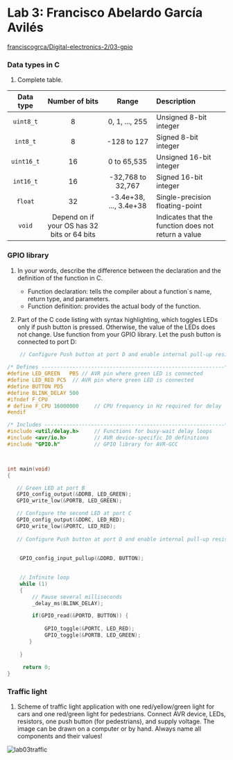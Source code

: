 # Lab 3: Francisco Abelardo García Avilés


   [franciscogrca/Digital-electronics-2/03-gpio](https://github.com/franciscogrca/Digital-electronics-2/blob/main/03-gpio.md)


### Data types in C

1. Complete table.

| **Data type** | **Number of bits** | **Range** | **Description** |
| :-: | :-: | :-: | :-- | 
| `uint8_t`  | 8 | 0, 1, ..., 255 | Unsigned 8-bit integer |
| `int8_t`   | 8 | -128 to 127 | Signed 8-bit integer |
| `uint16_t` |16  | 0 to 65,535 | Unsigned 16-bit integer|
| `int16_t`  | 16 | -32,768 to 32,767 | Signed 16-bit integer |
| `float`    | 32 | -3.4e+38, ..., 3.4e+38 | Single-precision floating-point |
| `void`     | Depend on if your OS has 32 bits or 64 bits |  | Indicates that the function does not return a value |


### GPIO library

1. In your words, describe the difference between the declaration and the definition of the function in C.
   
   * Function declaration: tells the compiler about a function´s name, return type, and parameters.
   * Function definition: provides the actual body of the function.

2. Part of the C code listing with syntax highlighting, which toggles LEDs only if push button is pressed. Otherwise, the value of the LEDs does not change. Use function from your GPIO library. Let the push button is connected to port D:

```c
    // Configure Push button at port D and enable internal pull-up resistor
    
/* Defines -----------------------------------------------------------*/
#define LED_GREEN   PB5 // AVR pin where green LED is connected
#define LED_RED PC5  // AVR pin where green LED is connected
#define BUTTON PD5
#define BLINK_DELAY 500
#ifndef F_CPU
# define F_CPU 16000000     // CPU frequency in Hz required for delay
#endif

/* Includes ----------------------------------------------------------*/
#include <util/delay.h>     // Functions for busy-wait delay loops
#include <avr/io.h>         // AVR device-specific IO definitions
#include "GPIO.h"           // GPIO library for AVR-GCC



int main(void)
{

   // Green LED at port B
   GPIO_config_output(&DDRB, LED_GREEN);
   GPIO_write_low(&PORTB, LED_GREEN);

   // Configure the second LED at port C
   GPIO_config_output(&DDRC, LED_RED);
   GPIO_write_low(&PORTC, LED_RED);
    
   // Configure Push button at port D and enable internal pull-up resistor
   
  
    GPIO_config_input_pullup(&DDRD, BUTTON);
    

    // Infinite loop
    while (1)
    {
        // Pause several milliseconds
        _delay_ms(BLINK_DELAY);

        if(GPIO_read(&PORTD, BUTTON)) {
            
            GPIO_toggle(&PORTC, LED_RED);
            GPIO_toggle(&PORTB, LED_GREEN);
       }
       
    }
     
     return 0;
}    
```


### Traffic light

1. Scheme of traffic light application with one red/yellow/green light for cars and one red/green light for pedestrians. Connect AVR device, LEDs, resistors, one push button (for pedestrians), and supply voltage. The image can be drawn on a computer or by hand. Always name all components and their values!

  
![lab03traffic](https://user-images.githubusercontent.com/91128800/136911368-a72dd887-2099-4cb2-92bb-5d79fd384920.png)

